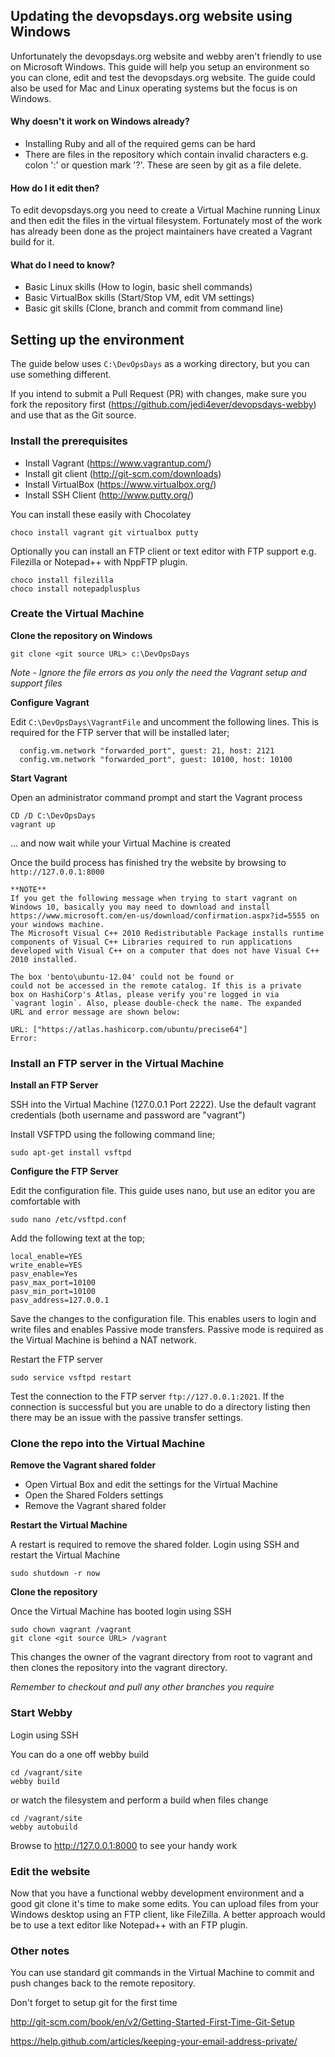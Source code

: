 Updating the devopsdays.org website using Windows
-------------------------------------------------
Unfortunately the devopsdays.org website and webby aren't friendly to use on Microsoft Windows. This guide will help you setup an environment so you can clone, edit and test the devopsdays.org website.  The guide could also be used for Mac and Linux operating systems but the focus is on Windows.


#### Why doesn't it work on Windows already?

 - Installing Ruby and all of the required gems can be hard
 - There are files in the repository which contain invalid characters e.g. colon ':' or question mark '?'. These are seen by git as a file delete.


#### How do I it edit then?

To edit devopsdays.org you need to create a Virtual Machine running Linux and then edit the files in the virtual filesystem.  Fortunately most of the work has already been done as the project maintainers have created a Vagrant build for it.  

#### What do I need to know?
- Basic Linux skills (How to login, basic shell commands)
- Basic VirtualBox skills (Start/Stop VM, edit VM settings)
- Basic git skills (Clone, branch and commit from command line)


## Setting up the environment

The guide below uses `C:\DevOpsDays` as a working directory, but you can use something different.

If you intend to submit a Pull Request (PR) with changes, make sure you fork the repository first (https://github.com/jedi4ever/devopsdays-webby)  and use that as the Git source.

### Install the prerequisites
- Install Vagrant (https://www.vagrantup.com/)
- Install git client (http://git-scm.com/downloads)
- Install VirtualBox (https://www.virtualbox.org/)
- Install SSH Client (http://www.putty.org/)

You can install these easily with Chocolatey
```
choco install vagrant git virtualbox putty
```

Optionally you can install an FTP client or text editor with FTP support e.g. Filezilla or Notepad++ with NppFTP plugin.
```
choco install filezilla
choco install notepadplusplus
```

### Create the Virtual Machine

**Clone the repository on Windows**
```
git clone <git source URL> c:\DevOpsDays
```
*Note - Ignore the file errors as you only the need the Vagrant setup and support files*

**Configure Vagrant**

Edit `C:\DevOpsDays\VagrantFile` and uncomment the following lines.  This is required for the FTP server that will be installed later;
```
  config.vm.network "forwarded_port", guest: 21, host: 2121
  config.vm.network "forwarded_port", guest: 10100, host: 10100
```

**Start Vagrant**

Open an administrator command prompt and start the Vagrant process
```
CD /D C:\DevOpsDays
vagrant up
```
... and now wait while your Virtual Machine is created

Once the build process has finished try the website by browsing to `http://127.0.0.1:8000`

```
**NOTE** 
If you get the following message when trying to start vagrant on Windows 10, basically you may need to download and install https://www.microsoft.com/en-us/download/confirmation.aspx?id=5555 on your windows machine.
The Microsoft Visual C++ 2010 Redistributable Package installs runtime components of Visual C++ Libraries required to run applications developed with Visual C++ on a computer that does not have Visual C++ 2010 installed.

The box 'bento\ubuntu-12.04' could not be found or
could not be accessed in the remote catalog. If this is a private
box on HashiCorp's Atlas, please verify you're logged in via
`vagrant login`. Also, please double-check the name. The expanded
URL and error message are shown below:

URL: ["https://atlas.hashicorp.com/ubuntu/precise64"]
Error:
```

### Install an FTP server in the Virtual Machine

**Install an FTP Server**

SSH into the Virtual Machine (127.0.0.1 Port 2222).  Use the default vagrant credentials (both username and password are "vagrant")

Install VSFTPD using the following command line;
```
sudo apt-get install vsftpd
```

**Configure the FTP Server**

Edit the configuration file.  This guide uses nano, but use an editor you are comfortable with
```
sudo nano /etc/vsftpd.conf
```
Add the following text at the top;
```
local_enable=YES
write_enable=YES
pasv_enable=Yes
pasv_max_port=10100
pasv_min_port=10100
pasv_address=127.0.0.1
```
Save the changes to the configuration file.  This enables users to login and write files and enables Passive mode transfers. Passive mode is required as the Virtual Machine is behind a NAT network.

Restart the FTP server
```
sudo service vsftpd restart
```
Test the connection to the FTP server `ftp://127.0.0.1:2021`.  If the connection is successful but you are unable to do a directory listing then there may be an issue with the passive transfer settings.

### Clone the repo into the Virtual Machine

**Remove the Vagrant shared folder**
* Open Virtual Box and edit the settings for the Virtual Machine
* Open the Shared Folders settings
* Remove the Vagrant shared folder

**Restart the Virtual Machine**

A restart is required to remove the shared folder.
Login using SSH and restart the Virtual Machine
```
sudo shutdown -r now
```

**Clone the repository**

Once the Virtual Machine has booted login using SSH
```
sudo chown vagrant /vagrant
git clone <git source URL> /vagrant
```
This changes the owner of the vagrant directory from root to vagrant and then clones the repository into the vagrant directory.

*Remember to checkout and pull any other branches you require*


### Start Webby

Login using SSH

You can do a one off webby build
```
cd /vagrant/site
webby build
```
or watch the filesystem and perform a build when files change
```
cd /vagrant/site
webby autobuild
```
Browse to http://127.0.0.1:8000 to see your handy work

### Edit the website

Now that you have a functional webby development environment and a good git clone it's time to make some edits.  You can upload files from your Windows desktop using an FTP client, like FileZilla.  A better approach would be to use a text editor like Notepad++ with an FTP plugin.


### Other notes

You can use standard git commands in the Virtual Machine to commit and push changes back to the remote repository.

Don't forget to setup git for the first time

http://git-scm.com/book/en/v2/Getting-Started-First-Time-Git-Setup

https://help.github.com/articles/keeping-your-email-address-private/
